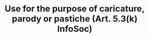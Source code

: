 ---
title: "Use for the purpose of caricature, parody or pastiche (Art. 5.3(k) InfoSoc)"
short: "info53k"
draft: "false"
summary: "This (optional) exception allows reproduction, communication to the public or making available to the public - by any user, of works, for the purpose u of caricature, parody or pastiche."
more: "The EU Court of Justice has pronounced ‘parody’ an autonomous concept of EU law in Deckmyn (Case C‑201/13). The essential characteristics of parody are i) to evoke an existing work while being noticeably different from it and ii) to constitute an expression of humour or mockery. The concept of ‘parody’ is not subject to the conditions that the parody should display an original character of its own, other than that of displaying noticeable differences with respect to the original parodied work; that it could reasonably be attributed to a person other than the author of the original work itself; that it should relate to the original work itself or mention the source of the parodied work."
linklaw: ""
---